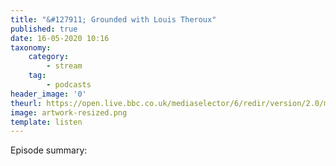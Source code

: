 ```yaml
---
title: "&#127911; Grounded with Louis Theroux"
published: true
date: 16-05-2020 10:16
taxonomy:
    category:
        - stream
    tag:
        - podcasts
header_image: '0'
theurl: https://open.live.bbc.co.uk/mediaselector/6/redir/version/2.0/mediaset/audio-nondrm-download-low/proto/https/vpid/p08bd9g6.mp3
image: artwork-resized.png
template: listen
--- 
```

Episode summary: 

